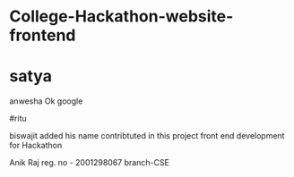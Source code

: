 # College-Hackathon-website-frontend
# satya

anwesha
Ok google

#ritu



biswajit added his name 
contribtuted in this project
front end development for Hackathon



Anik Raj
reg. no - 2001298067
branch-CSE

